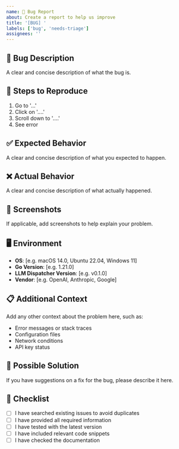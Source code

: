 ```yaml
---
name: 🐛 Bug Report
about: Create a report to help us improve
title: '[BUG] '
labels: ['bug', 'needs-triage']
assignees: ''
---
```


## 🐛 Bug Description
A clear and concise description of what the bug is.

## 🔄 Steps to Reproduce
1. Go to '...'
2. Click on '....'
3. Scroll down to '....'
4. See error

## ✅ Expected Behavior
A clear and concise description of what you expected to happen.

## ❌ Actual Behavior
A clear and concise description of what actually happened.

## 📸 Screenshots
If applicable, add screenshots to help explain your problem.

## 🖥️ Environment
- **OS**: [e.g. macOS 14.0, Ubuntu 22.04, Windows 11]
- **Go Version**: [e.g. 1.21.0]
- **LLM Dispatcher Version**: [e.g. v0.1.0]
- **Vendor**: [e.g. OpenAI, Anthropic, Google]

## 📋 Additional Context
Add any other context about the problem here, such as:
- Error messages or stack traces
- Configuration files
- Network conditions
- API key status

## 🔧 Possible Solution
If you have suggestions on a fix for the bug, please describe it here.

## 📝 Checklist
- [ ] I have searched existing issues to avoid duplicates
- [ ] I have provided all required information
- [ ] I have tested with the latest version
- [ ] I have included relevant code snippets
- [ ] I have checked the documentation 